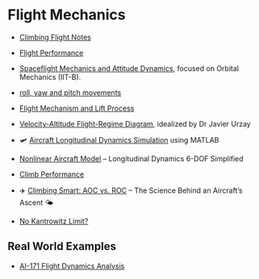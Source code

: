 # Flight Mechanics


- [Climbing Flight Notes](https://web.mit.edu/16.unified/www/FALL/thermodynamics/notes/node100.html)
- [Flight Performance](https://www.linkedin.com/posts/dr-manikandan-murugaiah_aircraft-performance-i-activity-7301847487231709184-UoHs/?utm_source=share&utm_medium=member_android&rcm=ACoAAD-ruCgBJnujmeLzmj1X4DpLLTuxktERedQ)
- [Spaceflight Mechanics and Attitude Dynamics](https://www.linkedin.com/posts/dr-manikandan-murugaiah_lecture-notes-on-spaceflight-mechanics-activity-7327397503186751488-v4Cw/?utm_source=share&utm_medium=member_android&rcm=ACoAAD-ruCgBJnujmeLzmj1X4DpLLTuxktERedQ), focused on Orbital Mechanics (IIT-B). 
- [roll, yaw and pitch movements](https://www.linkedin.com/posts/pedropavaovianna_aviaaexaeto-engenhariaaeronaerutica-controlesdevoo-activity-7328728357997531136-ecOy/?utm_source=share&utm_medium=member_android&rcm=ACoAAD-ruCgBJnujmeLzmj1X4DpLLTuxktERedQ)
- [Flight Mechanism and Lift Process](https://www.linkedin.com/posts/aliyar-javadi-4b078124_airfoillif-flightprocess-aerodynamic-ugcPost-7300574751024906241-0XSK/?utm_source=share&utm_medium=member_android&rcm=ACoAAD-ruCgBJnujmeLzmj1X4DpLLTuxktERedQ)
- [Velocity-Altitude Flight-Regime Diagram](https://www.linkedin.com/posts/jatgfregnani_aerospaceengineering-flightregimes-velocityaltitudediagram-activity-7316359416130240512-5-_c/?utm_source=share&utm_medium=member_android&rcm=ACoAAD-ruCgBJnujmeLzmj1X4DpLLTuxktERedQ), idealized by Dr Javier Urzay
- 🛩️ [Aircraft Longitudinal Dynamics Simulation](https://www.linkedin.com/posts/mohamedharhash_aircraft-longitudinal-dynamics-simulation-activity-7334301013090168833-vqf_?utm_source=share&utm_medium=member_android&rcm=ACoAAD-ruCgBJnujmeLzmj1X4DpLLTuxktERedQ) using MATLAB
- [Nonlinear Aircraft Model](https://www.linkedin.com/posts/dr-manikandan-murugaiah_comparative-study-of-longitudinal-dynamics-activity-7338150186243760128-8lYH/?utm_source=share&utm_medium=member_desktop&rcm=ACoAAD-ruCgBJnujmeLzmj1X4DpLLTuxktERedQ) – Longitudinal Dynamics 6-DOF Simplified
- [Climb Performance](https://www.linkedin.com/posts/omar-yasser-91580a135_aviation-aviationsafety-aircraftmaintenance-activity-7331770916655337472-uSnw/?utm_source=share&utm_medium=member_android&rcm=ACoAAD-ruCgBJnujmeLzmj1X4DpLLTuxktERedQ)
-  ✈️ [Climbing Smart: AOC vs. ROC](https://www.linkedin.com/posts/dr-ravi-kumar-98160428_aviationscience-flightperformance-aoc-activity-7337680781525299200-NJfs/?utm_source=share&utm_medium=member_android&rcm=ACoAAD-ruCgBJnujmeLzmj1X4DpLLTuxktERedQ) – The Science Behind an Aircraft’s Ascent 🌤


- [No Kantrowitz Limit?](https://liem.ca/posts/kantrowitz/)

## Real World Examples
- [AI-171 Flight Dynamics Analysis](https://www.linkedin.com/posts/activity-7339752987273138176-atPs/?utm_source=share&utm_medium=member_android&rcm=ACoAAD-ruCgBJnujmeLzmj1X4DpLLTuxktERedQ)

